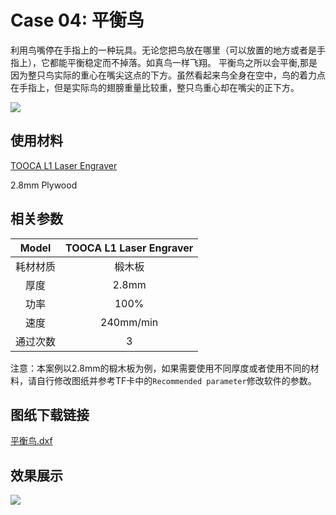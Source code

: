 ﻿---
sidebar_position: 15
sidebar_label: 平衡鸟
---

# Case 04: 平衡鸟



利用鸟嘴停在手指上的一种玩具。无论您把鸟放在哪里（可以放置的地方或者是手指上），它都能平衡稳定而不掉落。如真鸟一样飞翔。
平衡鸟之所以会平衡,那是因为整只鸟实际的重心在嘴尖这点的下方。虽然看起来鸟全身在空中，鸟的着力点在手指上，但是实际鸟的翅膀重量比较重，整只鸟重心却在嘴尖的正下方。


![](https://wiki-media-ef.oss-cn-hongkong.aliyuncs.com/docs/tooca-l1-laser-engraver/images/tooca-laser-1-case-04-01.png)

## 使用材料

[TOOCA L1 Laser Engraver](https://www.elecfreaks.com/elecfreaks-tooca-laser-1.html)

2.8mm Plywood


## 相关参数

|Model|TOOCA L1 Laser Engraver|
|:-------:|:-------:|
|耗材材质|椴木板|
|厚度|2.8mm|
|功率|100%|
|速度|240mm/min|
|通过次数|3|

注意：本案例以2.8mm的椴木板为例，如果需要使用不同厚度或者使用不同的材料，请自行修改图纸并参考TF卡中的`Recommended parameter`修改软件的参数。

## 图纸下载链接

[平衡鸟.dxf](https://minhaskamal.github.io/DownGit/#/home?url=https://github.com/elecfreaks/learn-en/blob/master/tooca-laser-1/file/Cutting/balance-bird/balance-bird.dxf)

## 效果展示

![](https://wiki-media-ef.oss-cn-hongkong.aliyuncs.com/docs/tooca-l1-laser-engraver/images/tooca-laser-1-case-04-01.png)

